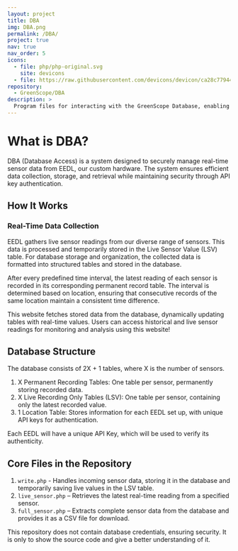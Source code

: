 ```yaml
---
layout: project
title: DBA
img: DBA.png
permalink: /DBA/
project: true
nav: true
nav_order: 5
icons:
  - file: php/php-original.svg
    site: devicons
  - file: https://raw.githubusercontent.com/devicons/devicon/ca28c779441053191ff11710fe24a9e6c23690d6/icons/mysql/mysql-original.svg
repository: 
  - GreenScope/DBA
description: >
  Program files for interacting with the GreenScope Database, enabling secure data upload and extraction via API key authentication 
---
```


# What is DBA?

DBA (Database Access) is a system designed to securely manage real-time sensor data from EEDL, our custom hardware. The system ensures efficient data collection, storage, and retrieval while maintaining security through API key authentication.

## How It Works

### Real-Time Data Collection

EEDL gathers live sensor readings from our diverse range of sensors. This data is processed and temporarily stored in the Live Sensor Value (LSV) table. For database storage and organization, the collected data is formatted into structured tables and stored in the database. 

After every predefined time interval, the latest reading of each sensor is recorded in its corresponding permanent record table. The interval is determined based on location, ensuring that consecutive records of the same location maintain a consistent time difference.

This website fetches stored data from the database, dynamically updating tables with real-time values. Users can access historical and live sensor readings for monitoring and analysis using this website!

## Database Structure

The database consists of 2X + 1 tables, where X is the number of sensors.

1. X Permanent Recording Tables: One table per sensor, permanently storing recorded data.
2. X Live Recording Only Tables (LSV): One table per sensor, containing only the latest recorded value.
3. 1 Location Table: Stores information for each EEDL set up, with unique API keys for authentication.

Each EEDL will have a unique API Key, which will be used to verify its authenticity.

## Core Files in the Repository

1. `write.php` - Handles incoming sensor data, storing it in the database and temporarily saving live values in the LSV table.
2. `live_sensor.php` – Retrieves the latest real-time reading from a specified sensor.
3. `full_sensor.php` – Extracts complete sensor data from the database and provides it as a CSV file for download.

This repository does not contain database credentials, ensuring security. It is only to show the source code and give a better understanding of it.
